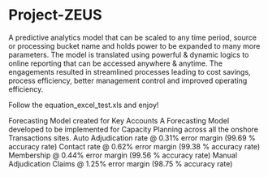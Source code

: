 # Project-ZEUS
A predictive analytics model that can be scaled to any time period, source or processing bucket name and holds power to be expanded to many more parameters. The model is translated using powerful &amp; dynamic logics to online reporting that can be accessed anywhere &amp; anytime. The engagements resulted in streamlined processes leading to cost savings, process efficiency, better management control and improved operating efficiency.

Follow the equation_excel_test.xls and enjoy!


Forecasting Model created for Key Accounts 
A Forecasting Model developed to be implemented for Capacity Planning across all the onshore Transactions sites.
Auto Adjudication rate @ 0.31% error margin (99.69 % accuracy rate)
Contact rate @ 0.62% error margin (99.38 % accuracy rate)
Membership @ 0.44% error margin (99.56 % accuracy rate)
Manual Adjudication Claims @ 1.25% error margin (98.75 % accuracy rate)

